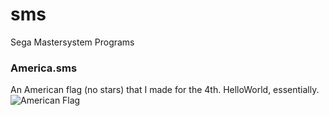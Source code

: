 # sms
Sega Mastersystem Programs

### America.sms
An American flag (no stars) that I made for the 4th. HelloWorld, essentially.
![American Flag](https://goo.gl/photos/Mhh6XGz8X1xAjazA6)
